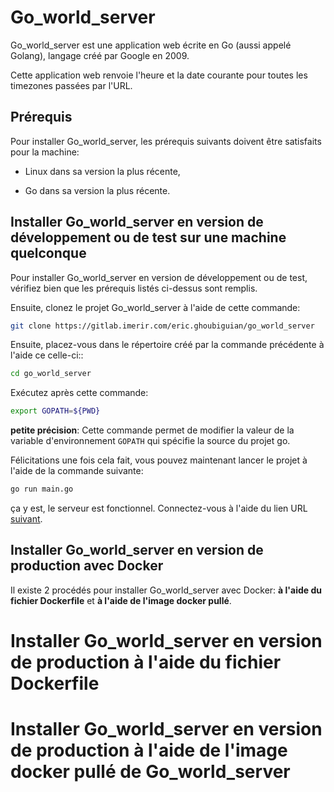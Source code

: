 # Go_world_server

Go_world_server est une application web écrite en Go (aussi appelé Golang), langage créé par Google en 2009.

Cette application web renvoie l'heure et la date courante pour toutes les timezones passées par l'URL.

## Prérequis

Pour installer Go_world_server, les prérequis suivants doivent être satisfaits pour la machine:

* Linux dans sa version la plus récente,

* Go dans sa version la plus récente.

## Installer Go_world_server en version de développement ou de test sur une machine quelconque

Pour installer Go_world_server en version de développement ou de test, vérifiez bien que les prérequis listés ci-dessus sont remplis.

Ensuite, clonez le projet Go_world_server à l'aide de cette commande:

```bash
git clone https://gitlab.imerir.com/eric.ghoubiguian/go_world_server
```

Ensuite, placez-vous dans le répertoire créé par la commande précédente à l'aide ce celle-ci::

```bash
cd go_world_server
```

Exécutez après cette commande:

```bash
export GOPATH=${PWD}
```

__petite précision__: Cette commande permet de modifier la valeur de la variable d'environnement `GOPATH` qui spécifie la source du projet go.

Félicitations une fois cela fait, vous pouvez maintenant lancer le projet à l'aide de la commande suivante:

```bash
go run main.go
```
ça y est, le serveur est fonctionnel. Connectez-vous à l'aide du lien URL <a href="http://localhost:8080/">suivant</a>.

## Installer Go_world_server en version de production avec Docker

Il existe 2 procédés pour installer Go_world_server avec Docker: **à l'aide du fichier Dockerfile** et **à l'aide de l'image docker pullé**.

# Installer Go_world_server en version de production à l'aide du fichier Dockerfile



# Installer Go_world_server en version de production à l'aide de l'image docker pullé de Go_world_server

